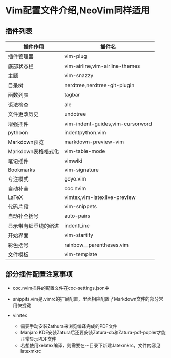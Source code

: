 # Vim配置文件介绍,NeoVim同样适用

## 插件列表

| 插件作用             | 插件名                           |
| ----------           | -----------                      |
| 插件管理器           | vim-plug                         |
| 底部状态栏           | vim-airline,vim-airline-themes   |
| 主题                 | vim-snazzy                       |
| 目录树               | nerdtree,nerdtree-git-plugin     |
| 函数列表             | tagbar                           |
| 语法检查             | ale                              |
| 文件更改历史         | undotree                         |
| 增强插件             | vim-indent-guides,vim-cursorword |
| pythoon              | indentpython.vim                 |
| Markdown预览         | markdown-preview-vim             |
| Markdown表格格式化   | vim-table-mode                   |
| 笔记插件             | vimwiki                          |
| Bookmarks            | vim-signature                    |
| 专注模式             | goyo.vim                         |
| 自动补全             | coc.nvim                         |
| LaTeX                | vimtex,vim-latexlive-preview     |
| 代码片段             | vim-snippets                     |
| 自动补全括号         | auto-pairs                       |
| 显示带有细垂线的缩进 | indentLine                       |
| 开始界面             | vim-startify                     |
| 彩色括号             | rainbow__parentheses.vim         |
| 文件模板             | vim-template                     |

## 部分插件配置注意事项
* coc.nvim插件的配置文件在coc-settings.json中
* snippits.vim是.vimrc的扩展配置，里面相应配置了Markdown文件的部分常用快捷键
* vimtex

    * 需要手动安装Zathura来浏览编译完成的PDF文件
    * Manjaro KDE安装Zatura后还要安装Zatura-cb和Zatura-pdf-popler才能正常显示PDF文件
    * 若想使用xelatex编译，则需要在～目录下新建.latexmkrc，文件内容见latexmkrc
